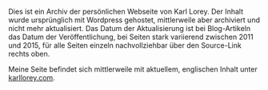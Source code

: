 <!--
.. title: Karl Lorey
.. slug: index
.. date: 2020-02-27 11:23:20 UTC
.. tags: 
.. category: 
.. link: 
.. description: 
.. type: text
-->

Dies ist ein Archiv der persönlichen Webseite von Karl Lorey.
Der Inhalt wurde ursprünglich mit Wordpress gehostet,
mittlerweile aber archiviert und nicht mehr aktualisiert.
Das Datum der Aktualisierung ist bei Blog-Artikeln das Datum der Veröffentlichung,
bei Seiten stark variierend zwischen 2011 und 2015, für alle Seiten einzeln nachvollziehbar über den Source-Link rechts oben.

Meine Seite befindet sich mittlerweile mit aktuellem, englischen Inhalt unter [karllorey.com](https://karllorey.com).
